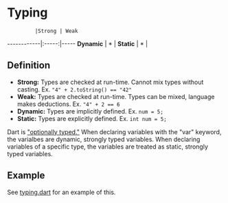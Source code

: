 # Typing #

             |Strong | Weak
 ------------|:-----:|-----
 **Dynamic** |   *   |
 **Static**  |   *   |
 
## Definition ##
 
* **Strong:** Types are checked at run-time. Cannot mix types without casting. 
Ex. `"4" + 2.toString() == "42"`
* **Weak:** Types are checked at run-time. Types can be mixed, language makes 
deductions. Ex. `"4" + 2 == 6`
* **Dynamic:** Types are implicitly defined. Ex. `num = 5;`
* **Static:** Types are explicitly defined. Ex. `int num = 5;`
 
Dart is ["optionally typed."](https://www.dartlang.org/articles/optional-types/) When declaring variables with the "var" keyword, 
the  varialbes are dynamic, strongly typed variables. When declaring variables
of a specific type, the variables are treated as static, strongly typed 
variables.
 
## Example ##

See [typing.dart](typing.dart) for an example of this.
